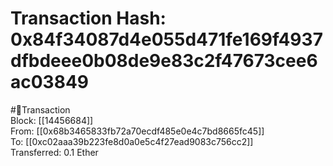 
Transaction Hash: 0x84f34087d4e055d471fe169f4937dfbdeee0b08de9e83c2f47673cee6ac03849
====================================================================================
  
#💸Transaction  
Block: [[14456684]]  
From: [[0x68b3465833fb72a70ecdf485e0e4c7bd8665fc45]]  
To: [[0xc02aaa39b223fe8d0a0e5c4f27ead9083c756cc2]]  
Transferred: 0.1 Ether
